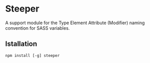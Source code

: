 # Steeper
A support module for the Type Element Attribute (Modifier) naming convention for SASS variables. 


## Istallation
```npm install [-g] steeper```




